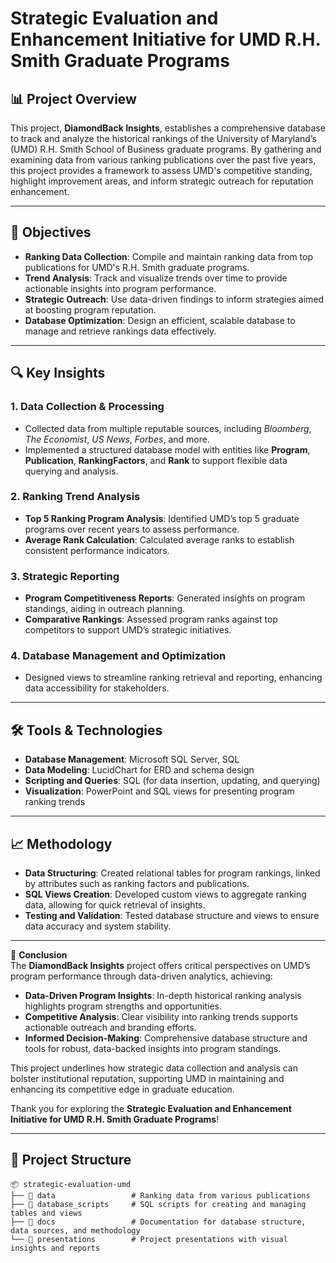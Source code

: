 # Strategic Evaluation and Enhancement Initiative for UMD R.H. Smith Graduate Programs

## 📊 Project Overview
This project, **DiamondBack Insights**, establishes a comprehensive database to track and analyze the historical rankings of the University of Maryland’s (UMD) R.H. Smith School of Business graduate programs. By gathering and examining data from various ranking publications over the past five years, this project provides a framework to assess UMD's competitive standing, highlight improvement areas, and inform strategic outreach for reputation enhancement.

---

## 🎯 Objectives
- **Ranking Data Collection**: Compile and maintain ranking data from top publications for UMD's R.H. Smith graduate programs.
- **Trend Analysis**: Track and visualize trends over time to provide actionable insights into program performance.
- **Strategic Outreach**: Use data-driven findings to inform strategies aimed at boosting program reputation.
- **Database Optimization**: Design an efficient, scalable database to manage and retrieve rankings data effectively.

---

## 🔍 Key Insights

### 1. **Data Collection & Processing**
   - Collected data from multiple reputable sources, including *Bloomberg*, *The Economist*, *US News*, *Forbes*, and more.
   - Implemented a structured database model with entities like **Program**, **Publication**, **RankingFactors**, and **Rank** to support flexible data querying and analysis.

### 2. **Ranking Trend Analysis**
   - **Top 5 Ranking Program Analysis**: Identified UMD’s top 5 graduate programs over recent years to assess performance.
   - **Average Rank Calculation**: Calculated average ranks to establish consistent performance indicators.

### 3. **Strategic Reporting**
   - **Program Competitiveness Reports**: Generated insights on program standings, aiding in outreach planning.
   - **Comparative Rankings**: Assessed program ranks against top competitors to support UMD’s strategic initiatives.

### 4. **Database Management and Optimization**
   - Designed views to streamline ranking retrieval and reporting, enhancing data accessibility for stakeholders.

---

## 🛠️ Tools & Technologies
- **Database Management**: Microsoft SQL Server, SQL
- **Data Modeling**: LucidChart for ERD and schema design
- **Scripting and Queries**: SQL (for data insertion, updating, and querying)
- **Visualization**: PowerPoint and SQL views for presenting program ranking trends

---

## 📈 Methodology

- **Data Structuring**: Created relational tables for program rankings, linked by attributes such as ranking factors and publications.
- **SQL Views Creation**: Developed custom views to aggregate ranking data, allowing for quick retrieval of insights.
- **Testing and Validation**: Tested database structure and views to ensure data accuracy and system stability.

---
📌 **Conclusion**  
The **DiamondBack Insights** project offers critical perspectives on UMD’s program performance through data-driven analytics, achieving:

- **Data-Driven Program Insights**: In-depth historical ranking analysis highlights program strengths and opportunities.
- **Competitive Analysis**: Clear visibility into ranking trends supports actionable outreach and branding efforts.
- **Informed Decision-Making**: Comprehensive database structure and tools for robust, data-backed insights into program standings.

This project underlines how strategic data collection and analysis can bolster institutional reputation, supporting UMD in maintaining and enhancing its competitive edge in graduate education.

Thank you for exploring the **Strategic Evaluation and Enhancement Initiative for UMD R.H. Smith Graduate Programs**!

---

## 📂 Project Structure
```plaintext
📦 strategic-evaluation-umd
├── 📁 data                 # Ranking data from various publications
├── 📁 database_scripts     # SQL scripts for creating and managing tables and views
├── 📁 docs                 # Documentation for database structure, data sources, and methodology
└── 📁 presentations        # Project presentations with visual insights and reports

